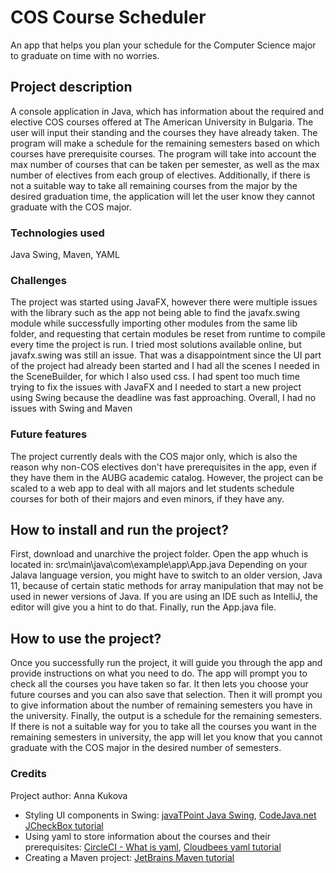 # COS Course Scheduler
 
An app that helps you plan your schedule for the Computer Science major to graduate on time with no worries.

## Project description

A console application in Java, which has information about the required and elective COS courses offered at The American University in Bulgaria. The user will input their standing and the courses they have already taken. The program will make a schedule for the remaining semesters based on which courses have prerequisite courses. The program will take into account the max number of courses that can be taken per semester, as well as the max number of electives from each group of electives. Additionally, if there is not a suitable way to take all remaining courses from the major by the desired graduation time, the application will let the user know they cannot graduate with the COS major.

### Technologies used
Java Swing, Maven, YAML

### Challenges
The project was started using JavaFX, however there were multiple issues with the library such as the app not being able to find the javafx.swing module while successfully importing other modules from the same lib folder, and requesting that certain modules be reset from runtime to compile every time the project is run. I tried most solutions available online, but javafx.swing was still an issue. That was a disappointment since the UI part of the project had already been started and I had all the scenes I needed in the SceneBuilder, for which I also used css. I had spent too much time trying to fix the issues with JavaFX and I needed to start a new project using Swing because the deadline was fast approaching. Overall, I had no issues with Swing and Maven
### Future features
The project currently deals with the COS major only, which is also the reason why non-COS electives don't have prerequisites in the app, even if they have them in the AUBG academic catalog. However, the project can be scaled to a web app to deal with all majors and let students schedule courses for both of their majors and even minors, if they have any.

## How to install and run the project?
First, download and unarchive the project folder. 
Open the app whuch is located in: src\main\java\com\example\app\App.java
Depending on your Jalava language version, you might have to switch to an older version, Java 11, because of certain static methods for array manipulation that may not be used in newer versions of Java. If you are using an IDE such as IntelliJ, the editor will give you a hint to do that.
Finally, run the App.java file.


## How to use the project?
Once you successfully run the project, it will guide you through the app and provide instructions on what you need to do.
The app will prompt you to check all the courses you have taken so far. It then lets you choose your future courses and you can also save that selection. Then it will prompt you to give information about the number of remaining semesters you have in the university. Finally, the output is a schedule for the remaining semesters. If there is not a suitable way for you to take all the courses you want in the remaining semesters in university, the app will let you know that you cannot graduate with the COS major in the desired number of semesters.

### Credits
Project author: Anna Kukova
* Styling UI components in Swing: [javaTPoint Java Swing](https://www.javatpoint.com/java-swing), [CodeJava.net JCheckBox tutorial](https://www.codejava.net/java-se/swing/jcheckbox-basic-tutorial-and-examples)
* Using yaml to store information about the courses and their prerequisites: [CircleCI - What is yaml](https://circleci.com/blog/what-is-yaml-a-beginner-s-guide/?psafe_param=1&utm_source=google&utm_medium=sem&utm_campaign=sem-google-dg--emea-en-dsa-tROAS-auth-brand&utm_term=g_-_c__dsa_&utm_content=&gclid=Cj0KCQjwi46iBhDyARIsAE3nVrbC9_UamAU0IM6kJeYUlzcIdCVuwKbmb8sfBRlX-mPQiJvJffFCxbwaAuf9EALw_wcB), [Cloudbees yaml tutorial](https://www.cloudbees.com/blog/yaml-tutorial-everything-you-need-get-started)
* Creating a Maven project: [JetBrains Maven tutorial](https://www.jetbrains.com/idea/guide/tutorials/working-with-maven/creating-a-project/)









